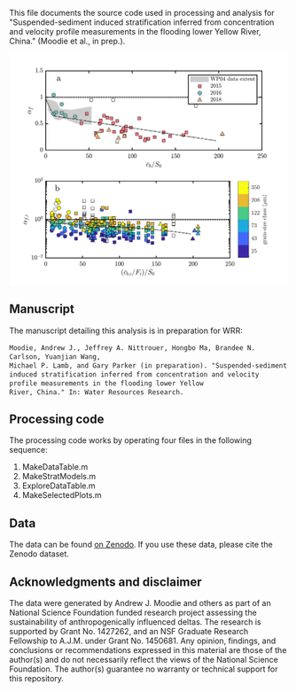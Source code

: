 This file documents the source code used in processing and analysis for "Suspended-sediment induced stratification inferred from concentration and velocity profile measurements in the flooding lower Yellow River, China." (Moodie et al., in prep.). 

<img src="./private/alpha_data_plots.png" alt="Concentration profile adjustment" width="600" align="middle">

## Manuscript
The manuscript detailing this analysis is in preparation for WRR:
```
Moodie, Andrew J., Jeffrey A. Nittrouer, Hongbo Ma, Brandee N. Carlson, Yuanjian Wang,
Michael P. Lamb, and Gary Parker (in preparation). "Suspended-sediment induced stratification inferred from concentration and velocity profile measurements in the flooding lower Yellow
River, China." In: Water Resources Research.
```

<!-- A preprint of the manuscript and supplement is available [from EarthArXiv](nolink). -->

## Processing code
The processing code works by operating four files in the following sequence:
1. MakeDataTable.m
2. MakeStratModels.m
3. ExploreDataTable.m
4. MakeSelectedPlots.m


## Data
The data can be found [on Zenodo](https://zenodo.org/record/3457639).
If you use these data, please cite the Zenodo dataset.


## Acknowledgments and disclaimer
The data were generated by Andrew J. Moodie and others as part of an National Science Foundation funded research project assessing the sustainability of anthropogenically influenced deltas.
The research is supported by Grant No. 1427262, and an NSF Graduate Research Fellowship to A.J.M. under Grant No. 1450681.
Any opinion, findings, and conclusions or recommendations expressed in this material are those of the author(s) and do not necessarily reflect the views of the National Science Foundation.
The author(s) guarantee no warranty or technical support for this repository.
